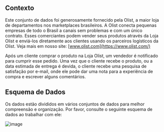 ## **Contexto**

Este conjunto de dados foi generosamente fornecido pela Olist, a maior loja de departamentos nos marketplaces brasileiros. A Olist conecta pequenas empresas de todo o Brasil a canais sem problemas e com um único contrato. Esses comerciantes podem vender seus produtos através da Loja Olist e enviá-los diretamente aos clientes usando os parceiros logísticos da Olist. Veja mais em nosso site: [www.olist.com](https://www.olist.com/)

Após um cliente comprar o produto na Loja Olist, um vendedor é notificado para cumprir esse pedido. Uma vez que o cliente recebe o produto, ou a data estimada de entrega é devida, o cliente recebe uma pesquisa de satisfação por e-mail, onde ele pode dar uma nota para a experiência de compra e escrever alguns comentários.


## **Esquema de Dados**

Os dados estão divididos em vários conjuntos de dados para melhor compreensão e organização. Por favor, consulte o seguinte esquema de dados ao trabalhar com ele:

![image](https://github.com/guizucolotto/olist_sql_test/assets/101340842/82d29901-abf4-43f2-b032-1cb276f796d9)


